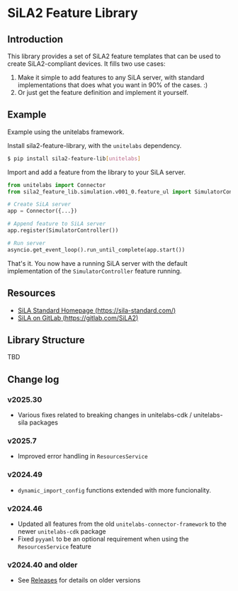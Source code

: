 # SiLA2 Feature Library

## Introduction

This library provides a set of SiLA2 feature templates that can be used to create SiLA2-compliant devices.
It fills two use cases:

1. Make it simple to add features to any SiLA server, with standard implementations that does what you want in 90% of the cases. :)
2. Or just get the feature definition and implement it yourself.

## Example

Example using the unitelabs framework.

Install sila2-feature-library, with the `unitelabs` dependency.

```bash
$ pip install sila2-feature-lib[unitelabs]
```

Import and add a feature from the library to your SiLA server.

```python
from unitelabs import Connector
from sila2_feature_lib.simulation.v001_0.feature_ul import SimulatorController

# Create SiLA server
app = Connector({...})

# Append feature to SiLA server
app.register(SimulatorController())

# Run server
asyncio.get_event_loop().run_until_complete(app.start())
```

That's it. You now have a running SiLA server with the default implementation of the `SimulatorController` feature running.

## Resources

- [SiLA Standard Homepage (https://sila-standard.com/)](https://sila-standard.com/)
- [SiLA on GitLab (https://gitlab.com/SiLA2)](https://gitlab.com/SiLA2)

## Library Structure

TBD

## Change log

### v2025.30

- Various fixes related to breaking changes in unitelabs-cdk / unitelabs-sila packages

### v2025.7

- Improved error handling in `ResourcesService`

### v2024.49

- `dynamic_import_config` functions extended with more funcionality.

### v2024.46

- Updated all features from the old `unitelabs-connector-framework` to the newer `unitelabs-cdk` package
- Fixed `pyyaml` to be an optional requirement when using the `ResourcesService` feature

### v2024.40 and older

- See [Releases](https://github.com/Firefly78/sila2-feature-lib/releases) for details on older versions
